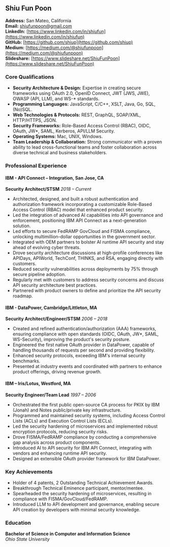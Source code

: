 ## Shiu Fun Poon

**Address:** San Mateo, California  
**Email:** [shiufunpoon@gmail.com](mailto:shiufunpoon@gmail.com)  
**LinkedIn:** [https://www.linkedin.com/in/shiufun](https://www.linkedin.com/in/shiufun)  
**GitHub:** [https://github.com/shiup](https://github.com/shiup)  
**Medium:** [https://medium.com/@shiufunpoon](https://medium.com/@shiufunpoon)  
**Slideshare:** [https://www.slideshare.net/ShiuFunPoon](https://www.slideshare.net/ShiuFunPoon)

### Core Qualifications

- **Security Architecture & Design:** Expertise in creating secure frameworks using OAuth 2.0, OpenID Connect, JWT (JWS, JWE), OWASP (API, LLM), and WS-* standards.
- **Programming Languages:** JavaScript, C/C++, XSLT, Java, Go, SQL, (No)SQL.
- **Web Technologies & Protocols:** REST, GraphQL, SOAP/XML, HTTP/HTTPS, JSON.
- **Security Frameworks:** Role-Based Access Control (RBAC), OIDC, OAuth, JW*, SAML, Kerberos, API/LLM Security.
- **Operating Systems:** Mac, UNIX, Windows.
- **Team Leadership & Collaboration:** Strong communicator with a proven ability to lead cross-functional teams and foster collaboration across diverse technical and business stakeholders.

### Professional Experience

#### IBM - API Connect – Integration, San Jose, CA  
**Security Architect/STSM**  *2018 – Current*

- Architected, designed, and built a robust authentication and authorization framework incorporating a customizable Role-Based Access Control (RBAC) model that enhanced product security.
- Led the integration of advanced AI capabilities into API governance and enforcement, positioning IBM API Connect as a next-generation solution.
- Led efforts to secure FedRAMP GovCloud and FISMA compliance, unlocking multimillion-dollar opportunities in the government sector.
- Integrated with OEM partners to bolster AI runtime API security and stay ahead of evolving cyber threats.
- Drove security architecture discussions at high-profile conferences like APIDays, APIWorld, TechConf, THINKS, and RSA, engaging directly with customers.
- Reduced security vulnerabilities across deployments by 75% through secure pipeline adoption.
- Regularly met with customers to address security concerns and discuss API security architecture best practices.
- Partnered with product owners to define and prioritize the API security roadmap.

#### IBM - DataPower, Cambridge/Littleton, MA  
**Security Architect/Engineer/STSM**  *2006 – 2018*

- Created and refined authentication/authorization (AAA) frameworks, ensuring compliance with open standards (OIDC, OAuth, JW*, SAML, WS-Security), improving the product's security posture.
- Engineered the first native OAuth provider in DataPower, capable of handling thousands of requests per second and providing flexibility.
- Enhanced security protocols, exceeding IBM's internal security benchmarks.
- Presented at industry events and coordinated with partners to enhance product offerings, driving revenue growth.

#### IBM – Iris/Lotus, Westford, MA  
**Security Engineer/Team Lead**  *1997 – 2006*

- Orchestrated the first public open-source CA process for PKIX by IBM (Jonah) and Notes public/private key infrastructure.
- Programmed and maintained security systems, including Access Control Lists (ACLs) and Execution Control Lists (ECLs).
- Led the security hardening of microservices and implemented robust encryption protocols, reducing security risks.
- Drove FISMA/FedRAMP compliance by conducting a comprehensive gap analysis across product components.
- Introduced AI to API security for IBM API Connect, integrating with vendors and enhancing runtime API security.
- Designed an extensible OAuth provider framework for IBM DataPower.

### Key Achievements

- Holder of 4 patents, 2 Outstanding Technical Achievement Awards.
- Breakthrough Technical Eminence participant, mentor/mentee.
- Spearheaded the security hardening of microservices, resulting in compliance with FISMA/GovCloud/FedRAMP.
- Introduced LLM to API development and governance, enabling secure API creation by developers with minimal security knowledge.

### Education

**Bachelor of Science in Computer and Information Science**  
*Ohio State University*
